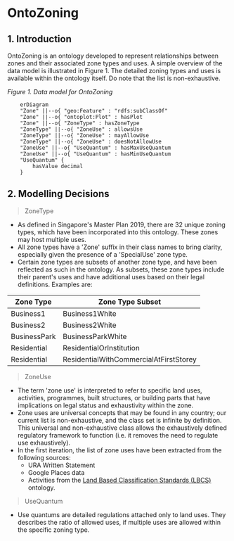 # OntoZoning
## 1. Introduction
OntoZoning is an ontology developed to represent relationships between zones and their associated zone types and uses. A simple overview of the data model is illustrated in Figure 1. The detailed zoning types and uses is available within the ontology itself. Do note that the list is non-exhaustive.

*Figure 1. Data model for OntoZoning*
```mermaid
    erDiagram 
    "Zone" ||--o{ "geo:Feature" : "rdfs:subClassOf"
    "Zone" ||--o{ "ontoplot:Plot" : hasPlot
    "Zone" ||--o{ "ZoneType" : hasZoneType
    "ZoneType" ||--o{ "ZoneUse" : allowsUse
    "ZoneType" ||--o{ "ZoneUse" : mayAllowUse
    "ZoneType" ||--o{ "ZoneUse" : doesNotAllowUse
    "ZoneUse" ||--o{ "UseQuantum" : hasMaxUseQuantum
    "ZoneUse" ||--o{ "UseQuantum" : hasMinUseQuantum    
    "UseQuantum" {
        hasValue decimal
    }
```
## 2. Modelling Decisions
>ZoneType

- As defined in Singapore's Master Plan 2019, there are 32 unique zoning types, which have been incorporated into this ontology. These zones may host multiple uses. 
- All zone types have a 'Zone' suffix in their class names to bring clarity, especially given the presence of a 'SpecialUse' zone type.
- Certain zone types are subsets of another zone type, and have been reflected as such in the ontology. As subsets, these zone types include their parent's uses and have additional uses based on their legal definitions. Examples are:

Zone Type | Zone Type Subset
--- | ---
Business1 | Business1White
Business2 | Business2White
BusinessPark | BusinessParkWhite
Residential | ResidentialOrInstitution
Residential | ResidentialWithCommercialAtFirstStorey

>ZoneUse

- The term 'zone use' is interpreted to refer to specific land uses, activities, programmes, built structures, or building parts that have implications on legal status and exhaustivity within the zone. 
- Zone uses are universal concepts that may be found in any country; our current list is non-exhaustive, and the class set is infinite by definition. This universal and non-exhaustive class allows the exhaustively defined regulatory framework to function (i.e. it removes the need to regulate use exhaustively). 
- In the first iteration, the list of zone uses have been extracted from the following sources:
    - URA Written Statement
    - Google Places data
    - Activities from the [Land Based Classification Standards (LBCS)](https://enterpriseintegrationlab.github.io/icity/LBCSv2/doc/index-en.html) ontology.

>UseQuantum

- Use quantums are detailed regulations attached only to land uses. They describes the ratio of allowed uses, if multiple uses are allowed within the specific zoning type.